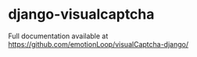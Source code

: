 django-visualcaptcha
====================

Full documentation available at https://github.com/emotionLoop/visualCaptcha-django/
